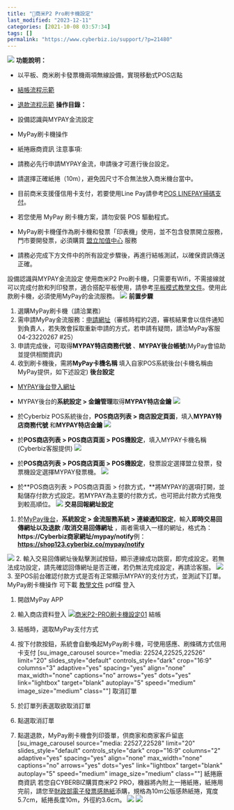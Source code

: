 ```yaml
---
title: "商米P2 Pro刷卡機設定"
last_modified: "2023-12-11"
categories: [2021-10-08 03:57:34]
tags: []
permalink: "https://www.cyberbiz.io/support/?p=21480"
---
```


![](https://www.cyberbiz.io/support/wp-content/uploads/2021/08/企業版.png)
**功能說明：**  

* 以平板、商米刷卡發票機兩項無線設備，實現移動式POS店點
* [結帳流程示範](https://drive.google.com/file/d/1n5Rtw6HfcnWes9KNXzyzmb6XK4HD7zjN/view?usp=sharing)
* [退款流程示範](https://drive.google.com/file/d/1_ePN6gcI-63uko4mknV8-RN71GrtlQFz/view?usp=sharing)
**操作目錄：**

* 設備認識與MYPAY金流設定
* MyPay刷卡機操作
* 紙捲廠商資訊
注意事項:  

* 請務必先行申請MYPAY金流，申請後才可進行後台設定。
* 請選擇正確紙捲（10m），避免因尺寸不合無法放入商米機台當中。
* 目前商米支援僅信用卡支付，若要使用Line Pay請參考[POS LINEPAY掃碼支付](https://www.cyberbiz.io/support/?p=11171)。
* 若您使用 MyPay 刷卡機方案，請勿安裝 POS 驅動程式。
* MyPay刷卡機僅作為刷卡機和發票「印表機」使用，並不包含發票開立服務，門市要開發票，必須購買 [盟立加值中心](https://www.cyberbiz.io/support/?p=5189) 服務 
* 請務必完成下方文件中的所有設定步驟後，再進行結帳測試，以確保資訊傳送正確。

設備認識與MYPAY金流設定 使用商米P2
Pro刷卡機，只需要有Wifi，不需接線就可以完成付款和列印發票，適合搭配平板使用，請參考[平板模式教學文件](https://www.cyberbiz.io/support/?p=21520\(在新分頁中開啟\))。使用此款刷卡機，必須使用MyPay的金流服務。
![](https://www.cyberbiz.io/support/wp-content/uploads/2021/10/image.png)
**前置步驟**

1. 選購MyPay刷卡機（請洽業務）
2. 需申請MyPay金流服務：[申請網址](https://query.onecardpass.com/application/cardreader/b7b68f)（審核時程約2週，審核結果會以信件通知到負責人，若失敗會採取重新申請的方式，若申請有疑問，請洽MyPay客服 04-23220267 #25）
3. 申請完成後，可取得**MYPAY特店商務代號** 、**MYPAY後台帳號**(MyPay會協助並提供相關資訊)
4. 收到刷卡機後，需將**MyPay卡機名稱** 填入自家POS系統後台(卡機名稱由MyPay提供，如下述設定)
**後台設定**

* [MYPAY後台登入網址](https://biz.spay.com.tw/auth/login)
* MYPAY後台的**系統設定 > 金鑰管理**取得**MYPAY特店金鑰**
![](https://www.cyberbiz.io/support/wp-content/uploads/2021/10/image-7-1024x261.png)

* 於Cyberbiz POS系統後台，**POS商店列表 > 商店設定頁面**，填入**MYPAY特店商務代號** 和**MYPAY特店金鑰**
![](https://www.cyberbiz.io/support/wp-content/uploads/2021/10/image-1.png)

* 於**POS商店列表 > POS商店頁面 > POS機設定**，填入MYPAY卡機名稱(Cyberbiz客服提供)
![](https://www.cyberbiz.io/support/wp-content/uploads/2021/10/image-2.png)

* 於**POS商店列表 > POS商店頁面 > POS機設定**，發票設定選擇盟立發票，發票機設定選擇MYPAY發票機。
![](https://www.cyberbiz.io/support/wp-content/uploads/2021/11/image.png)

* 於**POS商店列表 > POS商店頁面 > 付款方式，**將MYPAY的選項打開，並點儲存付款方式設定。若MYPAY為主要的付款方式，也可把此付款方式拖曳到較高順位。
![](https://www.cyberbiz.io/support/wp-content/uploads/2021/10/image-3.png)
**交易回報網址設定**

1. 於[MyPay後台](https://biz.spay.com.tw/auth/login)，**系統設定 > 金流服務系統 > 連線通知設定**，輸入**即時交易回傳網址以及退款** /**取消交易回傳網址** ，兩者需填入一樣的網址，格式為：  
**https://Cyberbiz商家網址/mypay/notify**例：**https://shop123.cyberbiz.co/mypay/notify**

![](https://www.cyberbiz.io/support/wp-content/uploads/2021/11/image-1.png) 2.
輸入交易回傳網址後點擊測試按鈕，顯示連線成功跳窗，即完成設定。若無法成功設定，請先確認回傳網址是否正確，若仍無法完成設定，再請洽客服。
![](https://www.cyberbiz.io/support/wp-content/uploads/2021/10/image-6.png) 3.
至POS前台確認付款方式是否有正常顯示MYPAY的支付方式，並測試下訂單。 MyPay刷卡機操作 可下載
[教學文件](https://drive.google.com/file/d/1r7yUn55ci36ZcQytTHZm1aQuuOQb6Qp6/view?usp=sharing)
pdf檔 登入

1. 開啟MyPay APP
2. 輸入商店資料登入
[![商米P2-PRO刷卡機設定01](https://www.cyberbiz.io/support/wp-content/uploads/2021/11/商米P2-PRO刷卡機設定01.png)](https://www.cyberbiz.io/support/wp-content/uploads/2021/11/商米P2-PRO刷卡機設定01.png) 結帳

1. 結帳時，選取MyPay支付方式
2. 按下付款按鈕，系統會自動喚起MyPay刷卡機，可使用感應、刷條碼方式信用卡支付
[su_image_carousel source="media: 22524,22525,22526" limit="20"
slides_style="default" controls_style="dark" crop="16:9" columns="3"
adaptive="yes" spacing="yes" align="none" max_width="none" captions="no"
arrows="yes" dots="yes" link="lightbox" target="blank" autoplay="5"
speed="medium" image_size="medium" class=""]  取消訂單

1. 於訂單列表選取欲取消訂單
2. 點選取消訂單
3. 點選退款，MyPay刷卡機會列印簽單，供商家和商家客戶留底
[su_image_carousel source="media: 22527,22528" limit="20"
slides_style="default" controls_style="dark" crop="16:9" columns="2"
adaptive="yes" spacing="yes" align="none" max_width="none" captions="no"
arrows="yes" dots="yes" link="lightbox" target="blank" autoplay="5"
speed="medium" image_size="medium" class=""]  紙捲廠商資訊 若您自CYBERBIZ購買商米P2
PRO，機器將內附上一捲紙捲，紙捲用完前，請您至[財政部電子發票感熱紙](https://invoice.ppmof.gov.tw/PSJWeb/PSJ700/index.jsp)添購，規格為10m公版感熱紙捲，寬度5.7cm，紙捲長度10m，外徑約3.6cm。
![](https://www.cyberbiz.io/support/wp-content/uploads/2021/12/發票紙捲2.jpg)
![](https://www.cyberbiz.io/support/wp-content/uploads/2021/12/發票紙捲.jpg)

